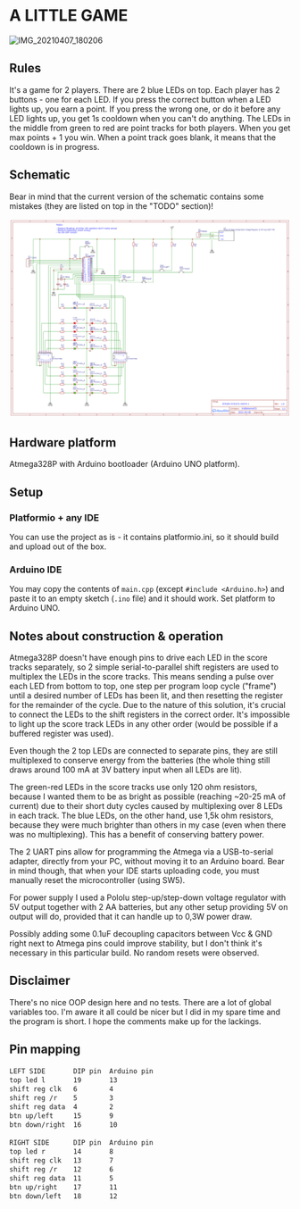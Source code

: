A LITTLE GAME
=============

![IMG_20210407_180206](https://user-images.githubusercontent.com/14978209/114098914-50b44180-98c2-11eb-9791-515de6bbeb0b.jpg)


Rules
-----

It's a game for 2 players. There are 2 blue LEDs on top. Each player has 2 buttons - one for each LED. 
If you press the correct button when a LED lights up, you earn a point. If you press the wrong one, 
or do it before any LED lights up, you get 1s cooldown when you can't do anything. 
The LEDs in the middle from green to red are point tracks for both players. When you get max points + 1 you win.
When a point track goes blank, it means that the cooldown is in progress.


Schematic
---------

Bear in mind that the current version of the schematic contains some mistakes (they are listed on top in the "TODO" section)!

![Schematic_SimpleArduinoGame1_2023-12-15](https://raw.githubusercontent.com/kotbehemot53/simple-arduino-game1/master/schematic/Schematic_jurek_a2_2023-12-15.png)

Hardware platform
-----------------

Atmega328P with Arduino bootloader (Arduino UNO platform).


Setup
-----

### Platformio + any IDE ###

You can use the project as is - it contains platformio.ini, so it should build and upload out of the box.

### Arduino IDE ###

You may copy the contents of `main.cpp` (except `#include <Arduino.h>`) and paste it to an empty sketch (`.ino` file) and it should work. Set platform to Arduino UNO.


Notes about construction & operation
------------------------------------

Atmega328P doesn't have enough pins to drive each LED in the score tracks separately, so 2 simple serial-to-parallel shift registers are used to
multiplex the LEDs in the score tracks. This means sending a pulse over each LED from bottom to top, one step per program
loop cycle ("frame") until a desired number of LEDs has been lit, and then resetting the register for the remainder of the cycle.
Due to the nature of this solution, it's crucial to connect the LEDs to the shift registers in the correct order.
It's impossible to light up the score track LEDs in any other order (would be possible if a buffered register was used).

Even though the 2 top LEDs are connected to separate pins, they are still multiplexed to conserve energy from the batteries
(the whole thing still draws around 100 mA at 3V battery input when all LEDs are lit).

The green-red LEDs in the score tracks use only 120 ohm resistors, because I wanted them to be as bright as possible (reaching ~20-25 mA of current)
due to their short duty cycles caused by multiplexing over 8 LEDs in each track.
The blue LEDs, on the other hand, use 1,5k ohm resistors, because they were much brighter than others in my case (even when there was no multiplexing). 
This has a benefit of conserving battery power.

The 2 UART pins allow for programming the Atmega via a USB-to-serial adapter, directly from your PC, without moving
it to an Arduino board. Bear in mind though, that when your IDE starts uploading code, you must manually 
reset the microcontroller (using SW5).

For power supply I used a Pololu step-up/step-down voltage regulator with 5V output together with 2 AA batteries,
but any other setup providing 5V on output will do, provided that it can handle up to 0,3W power draw.

Possibly adding some 0.1uF decoupling capacitors between Vcc & GND right next to Atmega pins could improve stability, but
I don't think it's necessary in this particular build. No random resets were observed.


Disclaimer
----------

There's no nice OOP design here and no tests. There are a lot of global variables too. I'm aware it all could
be nicer but I did in my spare time and the program is short. I hope the comments make up for the lackings.


Pin mapping
-----------

```
LEFT SIDE       DIP pin  Arduino pin
top led l       19       13
shift reg clk   6        4
shift reg /r    5        3
shift reg data  4        2
btn up/left     15       9
btn down/right  16       10

RIGHT SIDE      DIP pin  Arduino pin
top led r       14       8
shift reg clk   13       7
shift reg /r    12       6
shift reg data  11       5
btn up/right    17       11
btn down/left   18       12
```
